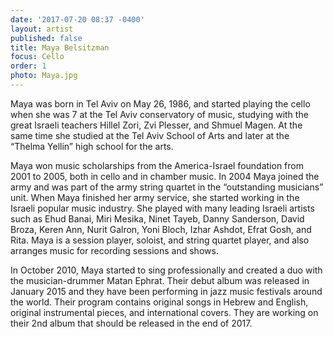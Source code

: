 ```yaml
---
date: '2017-07-20 08:37 -0400'
layout: artist
published: false
title: Maya Belsitzman
focus: Cello
order: 1
photo: Maya.jpg
---
```

Maya was born in Tel Aviv on May 26, 1986, and started playing the cello when she was 7 at the Tel Aviv conservatory of music, studying with the great Israeli teachers Hillel Zori, Zvi Plesser, and Shmuel Magen. At the same time she studied at the Tel Aviv School of Arts and later at the “Thelma Yellin” high school for the arts. 

Maya won music scholarships from the America-Israel foundation from 2001 to 2005, both in cello and in chamber music. In 2004 Maya joined the army and was part of the army string quartet in the “outstanding musicians” unit. When Maya finished her army service, she started working in the Israeli popular music industry. She played with many leading Israeli artists such as Ehud Banai, Miri Mesika, Ninet Tayeb, Danny Sanderson, David Broza, Keren Ann, Nurit Galron, Yoni Bloch, Izhar Ashdot, Efrat Gosh, and Rita. Maya is a session player, soloist, and string quartet player, and also arranges music for recording sessions and shows. 

In October 2010, Maya started to sing professionally and created a duo with the musician-drummer Matan Ephrat. Their debut album was released in January 2015 and they have been performing in jazz music festivals around the world. Their program contains original songs in Hebrew and English, original instrumental pieces, and international covers. They are working on their 2nd album that should be released in the end of 2017.

